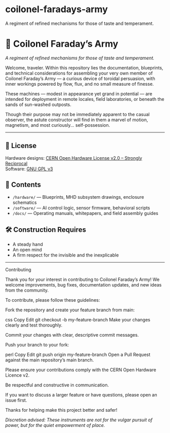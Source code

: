 # coilonel-faradays-army
A regiment of refined mechanisms for those of taste and temperament.

# 🧲 Coilonel Faraday’s Army

_A regiment of refined mechanisms for those of taste and temperament._

Welcome, traveler. Within this repository lies the documentation, blueprints, and technical considerations for assembling your very own member of Coilonel Faraday’s Army — a curious device of toroidal persuasion, with inner workings powered by flow, flux, and no small measure of finesse.

These machines — modest in appearance yet grand in potential — are intended for deployment in remote locales, field laboratories, or beneath the sands of sun-washed outposts.

Though their purpose may not be immediately apparent to the casual observer, the astute constructor will find in them a marvel of motion, magnetism, and most curiously... self-possession.

---

## 📜 License

Hardware designs: [CERN Open Hardware License v2.0 – Strongly Reciprocal](./LICENSE-CERN-OHL-S-v2.txt)  
Software: [GNU GPL v3](./software/LICENSE-GPLv3.txt)

## 🧰 Contents

- `/hardware/` — Blueprints, MHD subsystem drawings, enclosure schematics  
- `/software/` — AI control logic, sensor firmware, behavioral scripts  
- `/docs/` — Operating manuals, whitepapers, and field assembly guides  

## 🛠️ Construction Requires

- A steady hand  
- An open mind  
- A firm respect for the invisible and the inexplicable

---

Contributing


Thank you for your interest in contributing to Coilonel Faraday’s Army! We welcome improvements, bug fixes, documentation updates, and new ideas from the community.

To contribute, please follow these guidelines:

Fork the repository and create your feature branch from main:

css
Copy
Edit
git checkout -b my-feature-branch
Make your changes clearly and test thoroughly.

Commit your changes with clear, descriptive commit messages.

Push your branch to your fork:

perl
Copy
Edit
git push origin my-feature-branch
Open a Pull Request against the main repository’s main branch.

Please ensure your contributions comply with the CERN Open Hardware Licence v2.

Be respectful and constructive in communication.

If you want to discuss a larger feature or have questions, please open an issue first.

Thanks for helping make this project better and safer!

_Discretion advised: These instruments are not for the vulgar pursuit of power, but for the quiet empowerment of place._

